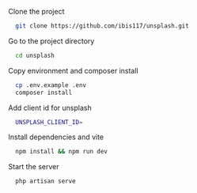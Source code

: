 Clone the project

```bash
  git clone https://github.com/ibis117/unsplash.git
```

Go to the project directory

```bash
  cd unsplash
```

Copy environment and composer install

```bash
  cp .env.example .env
  composer install
```
Add client id for unsplash

```bash
  UNSPLASH_CLIENT_ID= 
```

Install dependencies and vite 

```bash
  npm install && npm run dev
```

Start the server

```bash
  php artisan serve
